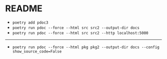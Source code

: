 # README

- `poetry add pdoc3`
- `poetry run pdoc --force --html src src2 --output-dir docs`
- `poetry run pdoc --force --html src src2 --http localhost:5000`
  
---

- `poetry run pdoc --force --html pkg pkg2 --output-dir docs --config show_source_code=False`
